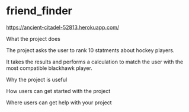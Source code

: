 # friend_finder


 https://ancient-citadel-52813.herokuapp.com/
 
 


What the project does

The project asks the user to rank 10 statments about hockey players.

It takes the results and performs a calculation to match the user with the most compatible blackhawk player.

Why the project is useful


How users can get started with the project


Where users can get help with your project



